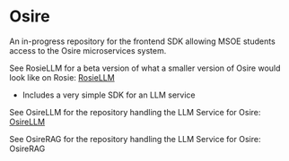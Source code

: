 # Osire

An in-progress repository for the frontend SDK allowing MSOE students access to the Osire microservices system.

See RosieLLM for a beta version of what a smaller version of Osire would look like on Rosie: [RosieLLM](http://github.com/a-miller77/RosieLLM)
- Includes a very simple SDK for an LLM service

See OsireLLM for the repository handling the LLM Service for Osire: [OsireLLM](http://github.com/a-miller77/OsireLLM)

See OsireRAG for the repository handling the LLM Service for Osire: OsireRAG
